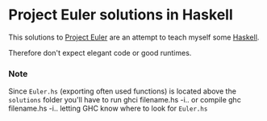 Project Euler solutions in Haskell
==================================

This solutions to [Project Euler][1] are an attempt to teach myself some [Haskell][2].

Therefore don't expect elegant code or good runtimes.

### Note
Since `Euler.hs` (exporting often used functions) is located above the `solutions` folder you'll have to run
        ghci filename.hs -i..
or compile
    ghc filename.hs -i..
letting GHC know where to look for `Euler.hs`

[1]: http://www.projecteuler.net
[2]: http://www.haskell.org
